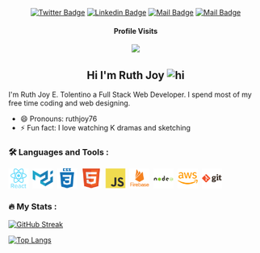 <div id="header" align="center">

    
  [![Twitter Badge](https://img.shields.io/badge/-@joytinaya-1ca0f1?style=flat&labelColor=1ca0f1&logo=twitter&logoColor=white&link=https://twitter.com/joytinaya)](https://twitter.com/joytinaya) [![Linkedin Badge](https://img.shields.io/badge/-ruthjoy-0e76a8?style=flat&labelColor=0e76a8&logo=linkedin&logoColor=white)](https://www.linkedin.com/in/ruth-joy-tolentino-25639288/) [![Mail Badge](https://img.shields.io/badge/-@ruthjoy76-e84393?style=flat&labelColor=e84393&logo=instagram&logoColor=white)](https://instagram.com/ruthjoy76) [![Mail Badge](https://img.shields.io/badge/-ruthjoy76-c0392b?style=flat&labelColor=c0392b&logo=gmail&logoColor=white)](mailto:ruthjoy76@gmail.com)

  #### Profile Visits 

![](https://komarev.com/ghpvc/?username=ruthjoy76&style=flat-square)

</div>
<div id="header" align="center">
  
## Hi I'm Ruth Joy <img src="https://user-images.githubusercontent.com/1303154/88677602-1635ba80-d120-11ea-84d8-d263ba5fc3c0.gif" width="28px" height="28px" alt="hi">

</div>
I'm Ruth Joy E. Tolentino a Full Stack Web Developer. I spend most of my free time coding and web designing.

- 😄 Pronouns: ruthjoy76
- ⚡ Fun fact: I love watching K dramas and sketching

### :hammer_and_wrench: Languages and Tools :
   <div>
  <img src="https://github.com/devicons/devicon/blob/master/icons/react/react-original-wordmark.svg" title="React" alt="React" width="40" height="40"/>&nbsp;
  <img src="https://github.com/devicons/devicon/blob/master/icons/materialui/materialui-original.svg" title="Material UI" alt="Material UI" width="40" height="40"/>&nbsp;
  <img src="https://github.com/devicons/devicon/blob/master/icons/css3/css3-plain-wordmark.svg"  title="CSS3" alt="CSS" width="40" height="40"/>&nbsp;
  <img src="https://github.com/devicons/devicon/blob/master/icons/html5/html5-original.svg" title="HTML5" alt="HTML" width="40" height="40"/>&nbsp;
  <img src="https://github.com/devicons/devicon/blob/master/icons/javascript/javascript-original.svg" title="JavaScript" alt="JavaScript" width="40" height="40"/>&nbsp;
  <img src="https://github.com/devicons/devicon/blob/master/icons/firebase/firebase-plain-wordmark.svg" title="Firebase" alt="Firebase" width="40" height="40"/>&nbsp;
  <img src="https://github.com/devicons/devicon/blob/master/icons/nodejs/nodejs-original-wordmark.svg" title="NodeJS" alt="NodeJS" width="40" height="40"/>&nbsp;
  <img src="https://github.com/devicons/devicon/blob/master/icons/amazonwebservices/amazonwebservices-plain-wordmark.svg" title="AWS" alt="AWS" width="40" height="40"/>&nbsp;
  <img src="https://github.com/devicons/devicon/blob/master/icons/git/git-original-wordmark.svg" title="Git" **alt="Git" width="40" height="40"/>
</div>

### :fire: My Stats :

[![GitHub Streak](http://github-readme-streak-stats.herokuapp.com?user=ruthjoy76&theme=violet-punch)](https://git.io/streak-stats)

[![Top Langs](https://github-readme-stats.vercel.app/api/top-langs/?username=ruthjoy76&layout=compact&theme=vision-friendly-dark)](https://github.com/anuraghazra/github-readme-stats)


</details>


